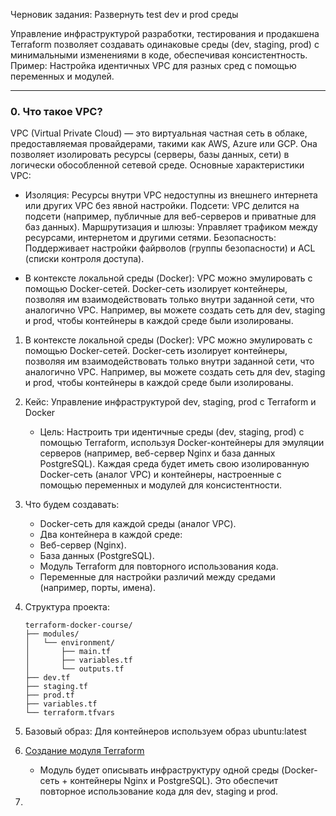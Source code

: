 Черновик задания: Развернуть test dev и prod среды

Управление инфраструктурой разработки, тестирования и продакшена
Terraform позволяет создавать одинаковые среды (dev, staging, prod) с минимальными изменениями в коде, обеспечивая консистентность.
Пример: Настройка идентичных VPC для разных сред с помощью переменных и модулей.

--- 

### 0. Что такое VPC?
VPC (Virtual Private Cloud) — это виртуальная частная сеть в облаке, предоставляемая провайдерами, такими как AWS, Azure или GCP. Она позволяет изолировать ресурсы (серверы, базы данных, сети) в логически обособленной сетевой среде. Основные характеристики VPC:

- Изоляция: Ресурсы внутри VPC недоступны из внешнего интернета или других VPC без явной настройки.
Подсети: VPC делится на подсети (например, публичные для веб-серверов и приватные для баз данных).
Маршрутизация и шлюзы: Управляет трафиком между ресурсами, интернетом и другими сетями.
Безопасность: Поддерживает настройки файрволов (группы безопасности) и ACL (списки контроля доступа).

- В контексте локальной среды (Docker): VPC можно эмулировать с помощью Docker-сетей. Docker-сеть изолирует контейнеры, позволяя им взаимодействовать только внутри заданной сети, что аналогично VPC. Например, вы можете создать сеть для dev, staging и prod, чтобы контейнеры в каждой среде были изолированы.

1. В контексте локальной среды (Docker): VPC можно эмулировать с помощью Docker-сетей. Docker-сеть изолирует контейнеры, позволяя им взаимодействовать только внутри заданной сети, что аналогично VPC. Например, вы можете создать сеть для dev, staging и prod, чтобы контейнеры в каждой среде были изолированы.

2. Кейс: Управление инфраструктурой dev, staging, prod с Terraform и Docker
   - Цель: Настроить три идентичные среды (dev, staging, prod) с помощью Terraform, используя Docker-контейнеры для эмуляции серверов (например, веб-сервер Nginx и база данных PostgreSQL). Каждая среда будет иметь свою изолированную Docker-сеть (аналог VPC) и контейнеры, настроенные с помощью переменных и модулей для консистентности.

3. Что будем создавать:
    - Docker-сеть для каждой среды (аналог VPC).
    - Два контейнера в каждой среде:
    - Веб-сервер (Nginx).
    - База данных (PostgreSQL).
    - Модуль Terraform для повторного использования кода.
    - Переменные для настройки различий между средами (например, порты, имена).

4. Структура проекта:
    ```
    terraform-docker-course/
    ├── modules/
    │   └── environment/
    │       ├── main.tf
    │       ├── variables.tf
    │       └── outputs.tf
    ├── dev.tf
    ├── staging.tf
    ├── prod.tf
    ├── variables.tf
    └── terraform.tfvars
    ```
5. Базовый образ: Для контейнеров используем образ ubuntu:latest

6. [Создание модуля Terraform](https://github.com/lamjob1993/terraform-monitoring/tree/main/terraform/tasks/terraform_project/modules/environment)

    - Модуль будет описывать инфраструктуру одной среды (Docker-сеть + контейнеры Nginx и PostgreSQL). Это обеспечит повторное использование кода для dev, staging и prod.

7. 
